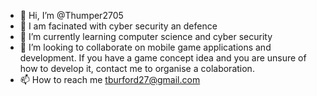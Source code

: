 - 👋 Hi, I’m @Thumper2705
- 👀 I am facinated with cyber security an defence
- 🌱 I’m currently learning computer science and cyber security
- 💞️ I’m looking to collaborate on mobile game applications and development. If you have a game concept idea and you are unsure of how to develop it, contact me to organise a colaboration. 
- 📫 How to reach me tburford27@gmail.com

<!---
Thumper2705/Thumper2705 is a ✨ special ✨ repository because its `README.md` (this file) appears on your GitHub profile.
You can click the Preview link to take a look at your changes.
--->
